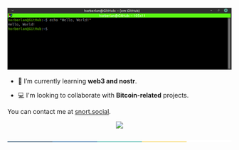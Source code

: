<p align="center">
  <img src="https://raw.githubusercontent.com/horberlan/horberlan/main/Peek%2001-02-2021%2022-35.gif"/>
<p/>

- :dna: I’m currently learning <b>web3 and nostr</b>. 

- :computer: I'm looking to collaborate with <b>Bitcoin-related</b> projects. 
 
 You can contact me at
[snort.social](https://snort.social/p/npub104mccf6v8funj3726asfmrr252et3fw0qkzqy75jdfqjyv4x9fuqqrtjv4).

<p align="center">
  <img src="https://github-readme-streak-stats.herokuapp.com/?user=horberlan">
<p/>

<p align="center">
  <img src="https://raw.githubusercontent.com/horberlan/horberlan/main/colored.png">
<p/>
